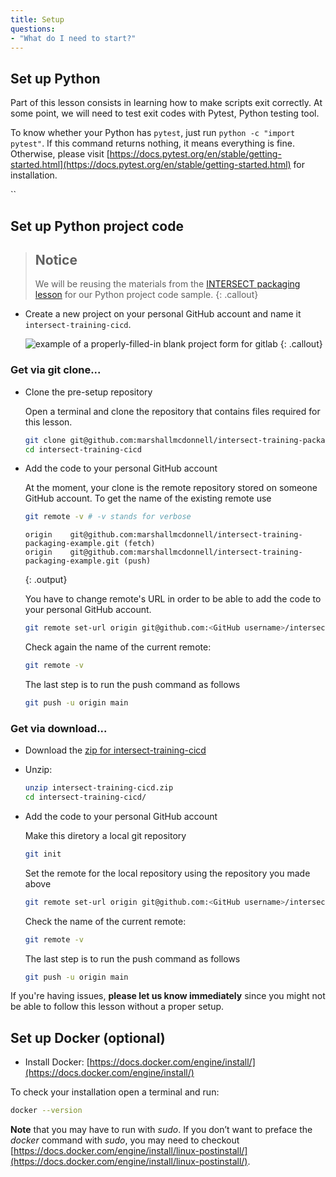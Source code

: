 ```yaml
---
title: Setup
questions:
- "What do I need to start?"
---
```


## Set up Python

Part of this lesson consists in learning how to make scripts exit correctly. At some point, we will need to test exit codes with Pytest, Python testing tool.

To know whether your Python has `pytest`, just run `python -c "import pytest"`. If this command returns nothing, it means everything is fine. Otherwise, please visit [https://docs.pytest.org/en/stable/getting-started.html](https://docs.pytest.org/en/stable/getting-started.html) for installation.

``

## Set up Python project code

> ## Notice
> We will be reusing the materials from the [INTERSECT packaging lesson](https://intersect-training.org/packaging) for our Python project code sample.
{: .callout}

- Create a new project on your personal GitHub account and name it `intersect-training-cicd`.

  ![example of a properly-filled-in blank project form for gitlab]({{site.baseurl}}/fig/blank-project-form.png)
  {: .callout}


### Get via git clone...

- Clone the pre-setup repository

  Open a terminal and clone the repository that contains files required for this lesson.

  ```bash
  git clone git@github.com:marshallmcdonnell/intersect-training-packaging-example.git intersect-training-cicd
  cd intersect-training-cicd
  ```

- Add the code to your personal GitHub account

  At the moment, your clone is the remote repository stored on someone GitHub account. To get the name of the existing remote use
  ```bash
  git remote -v # -v stands for verbose
  ```

  ```
  origin	git@github.com:marshallmcdonnell/intersect-training-packaging-example.git (fetch)
  origin	git@github.com:marshallmcdonnell/intersect-training-packaging-example.git (push)
  ```
  {: .output}

  You have to change remote's URL in order to be able to add the code to your personal GitHub account.

  ```bash
  git remote set-url origin git@github.com:<GitHub username>/intersect-training-cicd.git
  ```
  Check again the name of the current remote:
  ```bash
  git remote -v
  ```

  The last step is to run the push command as follows
  ```bash
  git push -u origin main
  ```

### Get via download...

- Download the [zip for intersect-training-cicd][download-site]

- Unzip:

  ```bash
  unzip intersect-training-cicd.zip
  cd intersect-training-cicd/
  ```

- Add the code to your personal GitHub account

  Make this diretory a local git repository
  ```bash
  git init
  ```

  Set the remote for the local repository using the repository you made above
  ```bash
  git remote set-url origin git@github.com:<GitHub username>/intersect-training-cicd.git
  ```

  Check the name of the current remote:
  ```bash
  git remote -v
  ```

  The last step is to run the push command as follows
  ```bash
  git push -u origin main
  ```

If you're having issues, **please let us know immediately**
since you might not be able to follow this lesson without a proper setup.

[download-site]: https://github.com/INTERSECT-training/CI-CD/raw/main/downloads/intersect-training-cicd.zip

## Set up Docker (optional)

- Install Docker:  [https://docs.docker.com/engine/install/](https://docs.docker.com/engine/install/)
<!-- Mac OS:  [https://docs.docker.com/docker-for-mac/install/](https://docs.docker.com/docker-for-mac/install/)-->
<!-- Windows: [https://docs.docker.com/docker-for-windows/install/](https://docs.docker.com/docker-for-windows/install/)-->

To check your installation open a terminal and run:
  ```bash
  docker --version
  ```
**Note** that you may have to run with *sudo*. If you don’t want to preface the *docker* command with *sudo*, you may need to checkout [https://docs.docker.com/engine/install/linux-postinstall/](https://docs.docker.com/engine/install/linux-postinstall/).



